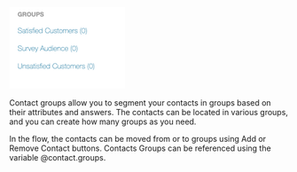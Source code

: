 ![](/img/groups/groups.png)

Contact groups allow you to segment your contacts in groups based on their attributes and answers. The contacts can be located in various groups, and you can create how many groups as you need.

In the flow, the contacts can be moved from or to groups using Add or Remove Contact buttons. Contacts Groups can be referenced using the variable @contact.groups.